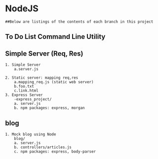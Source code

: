 
# NodeJS
	##Below are listings of the contents of each branch in this project

## To Do List Command Line Utility

## Simple Server (Req, Res)
	1. Simple Server
		a.server.js

	2. Static server: mapping req,res
		a.mapping_req.js (static web server)
		b.foo.txt
		c.link.html
	3. Express Server
		-express_project/
		a. server.js
		b. npm packages: express, morgan

## blog 
	1. Mock blog using Node
		blog/
		a. server.js
		b. controllers/articles.js
		c. npm packages: express, body-parser